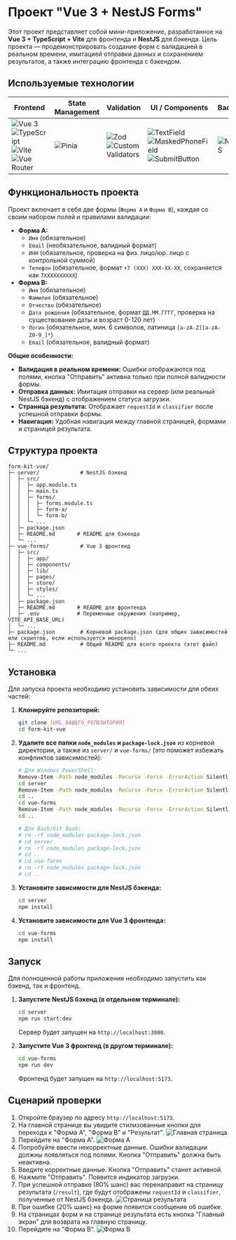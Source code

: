 # Проект "Vue 3 + NestJS Forms"

Этот проект представляет собой мини-приложение, разработанное на **Vue 3 + TypeScript + Vite** для фронтенда и **NestJS** для бэкенда. Цель проекта — продемонстрировать создание форм с валидацией в реальном времени, имитацией отправки данных и сохранением результатов, а также интеграцию фронтенда с бэкендом.

## Используемые технологии

| Frontend | State Management | Validation | UI / Components | Backend | Language | API & Tools |
|---|---|---|---|---|---|---|
| ![Vue 3](https://img.shields.io/badge/Vue.js-35495E?logo=vue.js&logoColor=4FC08D) ![TypeScript](https://img.shields.io/badge/TypeScript-3178C6?logo=typescript&logoColor=white) ![Vite](https://img.shields.io/badge/Vite-646CFF?logo=vite&logoColor=white) ![Vue Router](https://img.shields.io/badge/Vue_Router-4FC08D?logo=vue.js&logoColor=white) | ![Pinia](https://img.shields.io/badge/Pinia-FFD859?logo=vue.js&logoColor=4FC08D) | ![Zod](https://img.shields.io/badge/Zod-3E67B1?logo=zod&logoColor=white) ![Custom Validators](https://img.shields.io/badge/Custom_Validators-000000?logo=checkmarx&logoColor=white) | ![TextField](https://img.shields.io/badge/TextField-42B883?logo=vue.js&logoColor=white) ![MaskedPhoneField](https://img.shields.io/badge/MaskedPhoneField-42B883?logo=vue.js&logoColor=white) ![SubmitButton](https://img.shields.io/badge/SubmitButton-42B883?logo=vue.js&logoColor=white) | ![NestJS](https://img.shields.io/badge/NestJS-E0234E?logo=nestjs&logoColor=white) | ![TypeScript](https://img.shields.io/badge/TypeScript-3178C6?logo=typescript&logoColor=white) | ![Express](https://img.shields.io/badge/Express-000000?logo=express&logoColor=white) ![CORS](https://img.shields.io/badge/CORS-3366CC?logo=security&logoColor=white) ![Mock API](https://img.shields.io/badge/Mock_API-999999?logo=postman&logoColor=white) |

## Функциональность проекта

Проект включает в себя две формы (`Форма A` и `Форма B`), каждая со своим набором полей и правилами валидации:

-   **Форма A:**
    -   `Имя` (обязательное)
    -   `Email` (необязательное, валидный формат)
    -   `ИНН` (обязательное, проверка на физ. лицо/юр. лицо с контрольной суммой)
    -   `Телефон` (обязательное, формат `+7 (XXX) XXX-XX-XX`, сохраняется как `7XXXXXXXXXX`)
-   **Форма B:**
    -   `Имя` (обязательное)
    -   `Фамилия` (обязательное)
    -   `Отчество` (обязательное)
    -   `Дата рождения` (обязательное, формат `ДД.ММ.ГГГГ`, проверка на существование даты и возраст 0-120 лет)
    -   `Логин` (обязательное, мин. 6 символов, латиница `[a-zA-Z][a-zA-Z0-9_]*`)
    -   `Email` (обязательное, валидный формат)

**Общие особенности:**
-   **Валидация в реальном времени:** Ошибки отображаются под полями, кнопка "Отправить" активна только при полной валидности формы.
-   **Отправка данных:** Имитация отправки на сервер (или реальный NestJS бэкенд) с отображением статуса загрузки.
-   **Страница результата:** Отображает `requestId` и `classifier` после успешной отправки формы.
-   **Навигация:** Удобная навигация между главной страницей, формами и страницей результата.

## Структура проекта

```
form-kit-vue/
├─ server/             # NestJS бэкенд
│  ├─ src/
│  │  ├─ app.module.ts
│  │  ├─ main.ts
│  │  ├─ forms/
│  │  │  ├─ forms.module.ts
│  │  │  ├─ form-a/
│  │  │  └─ form-b/
│  │  └─ ...
│  ├─ package.json
│  ├─ README.md       # README для бэкенда
│  └─ ...
├─ vue-forms/          # Vue 3 фронтенд
│  ├─ src/
│  │  ├─ app/
│  │  ├─ components/
│  │  ├─ lib/
│  │  ├─ pages/
│  │  ├─ store/
│  │  ├─ styles/
│  │  └─ ...
│  ├─ package.json
│  ├─ README.md       # README для фронтенда
│  ├─ .env            # Переменные окружения (например, VITE_API_BASE_URL)
│  └─ ...
├─ package.json        # Корневой package.json (для общих зависимостей или скриптов, если используется монорепо)
├─ README.md           # Общий README для всего проекта (этот файл)
└─ ...
```

## Установка

Для запуска проекта необходимо установить зависимости для обеих частей:

1.  **Клонируйте репозиторий:**
    ```bash
    git clone [URL_ВАШЕГО_РЕПОЗИТОРИЯ]
    cd form-kit-vue
    ```
2.  **Удалите все папки `node_modules` и `package-lock.json`** из корневой директории, а также из `server/` и `vue-forms/` (это поможет избежать конфликтов зависимостей):
    ```bash
    # Для Windows PowerShell:
    Remove-Item -Path node_modules -Recurse -Force -ErrorAction SilentlyContinue; Remove-Item -Path package-lock.json -ErrorAction SilentlyContinue
    cd server
    Remove-Item -Path node_modules -Recurse -Force -ErrorAction SilentlyContinue; Remove-Item -Path package-lock.json -ErrorAction SilentlyContinue
    cd ..
    cd vue-forms
    Remove-Item -Path node_modules -Recurse -Force -ErrorAction SilentlyContinue; Remove-Item -Path package-lock.json -ErrorAction SilentlyContinue
    cd ..

    # Для Bash/Git Bash:
    # rm -rf node_modules package-lock.json
    # cd server
    # rm -rf node_modules package-lock.json
    # cd ..
    # cd vue-forms
    # rm -rf node_modules package-lock.json
    # cd ..
    ```
3.  **Установите зависимости для NestJS бэкенда:**
    ```bash
    cd server
    npm install
    ```
4.  **Установите зависимости для Vue 3 фронтенда:**
    ```bash
    cd vue-forms
    npm install
    ```

## Запуск

Для полноценной работы приложения необходимо запустить как бэкенд, так и фронтенд.

1.  **Запустите NestJS бэкенд (в отдельном терминале):**
    ```bash
    cd server
    npm run start:dev
    ```
    Сервер будет запущен на `http://localhost:3000`.

2.  **Запустите Vue 3 фронтенд (в другом терминале):**
    ```bash
    cd vue-forms
    npm run dev
    ```
    Фронтенд будет запущен на `http://localhost:5173`.

## Сценарий проверки

1.  Откройте браузер по адресу `http://localhost:5173`.
2.  На главной странице вы увидите стилизованные кнопки для перехода к "Форма A", "Форма B" и "Результат".
    ![Главная страница](docs/images/home-page.png)
3.  Перейдите на "Форма A".
    ![Форма A](docs/images/form-a-page.png)
4.  Попробуйте ввести некорректные данные. Ошибки валидации должны появляться под полями. Кнопка "Отправить" должна быть неактивна.
5.  Введите корректные данные. Кнопка "Отправить" станет активной.
6.  Нажмите "Отправить". Появится индикатор загрузки.
7.  При успешной отправке (80% шанс) вас перенаправит на страницу результата (`/result`), где будут отображены `requestId` и `classifier`, полученные от NestJS бэкенда.
    ![Страница результата](docs/images/result-page.png)
8.  При ошибке (20% шанс) на форме появится сообщение об ошибке.
9.  На страницах форм и на странице результата есть кнопка "Главный экран" для возврата на главную страницу.
10. Перейдите на "Форма B".
    ![Форма B](docs/images/form-b-page.png)
